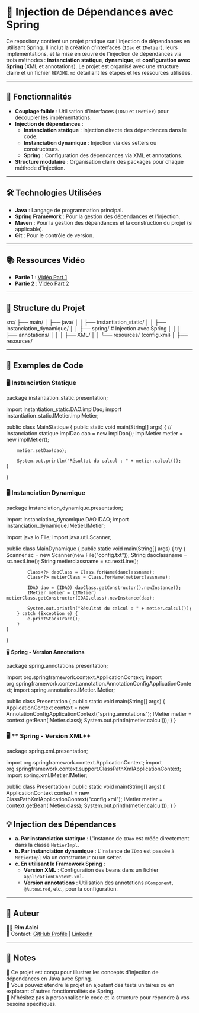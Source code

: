# 📂 Injection de Dépendances avec Spring

Ce repository contient un projet pratique sur l'injection de dépendances en utilisant Spring. Il inclut la création d'interfaces (`IDao` et `IMetier`), leurs implémentations, et la mise en œuvre de l'injection de dépendances via trois méthodes : **instanciation statique**, **dynamique**, et **configuration avec Spring** (XML et annotations). Le projet est organisé avec une structure claire et un fichier `README.md` détaillant les étapes et les ressources utilisées.

---

## 🚀 Fonctionnalités

- **Couplage faible** : Utilisation d'interfaces (`IDAO` et `IMetier`) pour découpler les implémentations.
- **Injection de dépendances** :
  - **Instanciation statique** : Injection directe des dépendances dans le code.
  - **Instanciation dynamique** : Injection via des setters ou constructeurs.
  - **Spring** : Configuration des dépendances via XML et annotations.
- **Structure modulaire** : Organisation claire des packages pour chaque méthode d'injection.

---

## 🛠️ Technologies Utilisées

- **Java** : Langage de programmation principal.
- **Spring Framework** : Pour la gestion des dépendances et l'injection.
- **Maven** : Pour la gestion des dépendances et la construction du projet (si applicable).
- **Git** : Pour le contrôle de version.

---

## 📚 Ressources Vidéo

- **Partie 1** : [Vidéo Part 1](https://www.youtube.com/watch?v=N6_IL2cxVrs)
- **Partie 2** : [Vidéo Part 2](https://www.youtube.com/watch?v=2pJIO3sF8jM)

---

## 📂 Structure du Projet
src/
├── main/
│ ├── java/
│ │ ├── instantiation_static/ 
│ │ ├── instanciation_dynamique/ 
│ │ ├── spring/ # Injection avec Spring
│ │ │ ├── annotations/
│ │ │ ├── XML/ 
│ │ └── resources/ (config.xml)
│ ├── resources/


---

## 📸 Exemples de Code

### 🖥️ **Instanciation Statique**


package instantiation_static.presentation;

import instantiation_static.DAO.implDao;
import instantiation_static.IMetier.implMetier;

public class MainStatique {
    public static void main(String[] args) {
        // Instanciation statique
        implDao dao = new implDao();
        implMetier metier = new implMetier();

        metier.setDao(dao);

        System.out.println("Résultat du calcul : " + metier.calcul());
    }
}

 
### 🖥️ **Instanciation Dynamique**


package instanciation_dynamique.presentation;

import instanciation_dynamique.DAO.IDAO;
import instanciation_dynamique.IMetier.IMetier;

import java.io.File;
import java.util.Scanner;

public class MainDynamique {
    public static void main(String[] args) {
        try {
            Scanner sc = new Scanner(new File("config.txt"));
            String daoclassname = sc.nextLine();
            String metierclassname = sc.nextLine();

            Class<?> daoClass = Class.forName(daoclassname);
            Class<?> metierClass = Class.forName(metierclassname);

            IDAO dao = (IDAO) daoClass.getConstructor().newInstance();
            IMetier metier = (IMetier) metierClass.getConstructor(IDAO.class).newInstance(dao);

            System.out.println("Résultat du calcul : " + metier.calcul());
        } catch (Exception e) {
            e.printStackTrace();
        }
    }
}


 🖥️ **Spring - Version Annotations**
 
package spring.annotations.presentation;

import org.springframework.context.ApplicationContext;
import org.springframework.context.annotation.AnnotationConfigApplicationContext;
import spring.annotations.IMetier.IMetier;

public class Presentation {
    public static void main(String[] args) {
        ApplicationContext context = new AnnotationConfigApplicationContext("spring.annotations");
        IMetier metier = context.getBean(IMetier.class);
        System.out.println(metier.calcul());
    }
}


 ### 🖥️ ** Spring - Version XML**
package spring.xml.presentation;

import org.springframework.context.ApplicationContext;
import org.springframework.context.support.ClassPathXmlApplicationContext;
import spring.xml.IMetier.IMetier;

public class Presentation {
    public static void main(String[] args) {
        ApplicationContext context = new ClassPathXmlApplicationContext("config.xml");
        IMetier metier = context.getBean(IMetier.class);
        System.out.println(metier.calcul());
    }
}

## 💡 Injection des Dépendances

- **a. Par instanciation statique** : L'instance de `IDao` est créée directement dans la classe `MetierImpl`.
- **b. Par instanciation dynamique** : L'instance de `IDao` est passée à `MetierImpl` via un constructeur ou un setter.
- **c. En utilisant le Framework Spring** :
  - **Version XML** : Configuration des beans dans un fichier `applicationContext.xml`.
  - **Version annotations** : Utilisation des annotations `@Component`, `@Autowired`, etc., pour la configuration.

---

## 💌 Auteur

👩‍💻 **Rim Aaloi**  
💌 Contact: [GitHub Profile](https://github.com/RimAaloi) | [LinkedIn](https://www.linkedin.com/in/rim-aaloi/)  

---

## 📢 Notes

🔹 Ce projet est conçu pour illustrer les concepts d'injection de dépendances en Java avec Spring.  
🔹 Vous pouvez étendre le projet en ajoutant des tests unitaires ou en explorant d'autres fonctionnalités de Spring.  
🔹 N'hésitez pas à personnaliser le code et la structure pour répondre à vos besoins spécifiques.  
